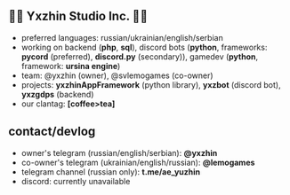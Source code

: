 ## 🍬🦋 Yxzhin Studio Inc. 🦋🍬
- preferred languages: russian/ukrainian/english/serbian
- working on backend (**php**, **sql**), discord bots (**python**, frameworks: **pycord** (preferred), **discord.py** (secondary)), gamedev (**python**, framework: **ursina engine**)
- team: @yxzhin (owner), @svlemogames (co-owner)
- projects: **yxzhinAppFramework** (python library), **yxzbot** (discord bot), **yxzgdps** (backend)
- our clantag: **\[coffee>tea\]**
## contact/devlog
- owner's telegram (russian/english/serbian): **@yxzhin**
- co-owner's telegram (ukrainian/english/russian): **@lemogames**
- telegram channel (russian only): **t.me/ae_yuzhin**
- discord: currently unavailable
